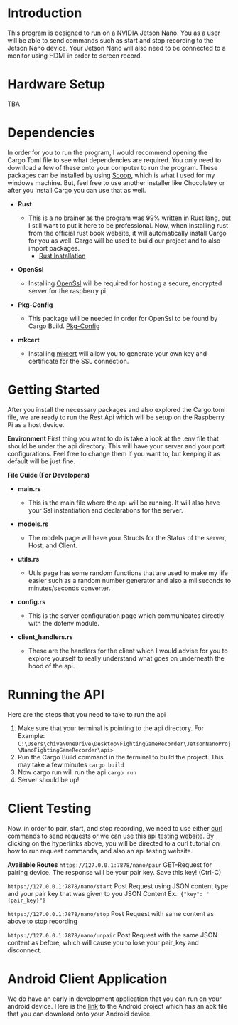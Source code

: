 # Introduction
This program is designed to run on a NVIDIA Jetson Nano. You as a user will be able to send commands such as start and stop recording to the Jetson Nano device. Your Jetson Nano will also need to be connected to a monitor using HDMI in order to screen record.

# Hardware Setup
TBA

# Dependencies
In order for you to run the program, I would recommend opening the Cargo.Toml file to see what dependencies are required. You only need to download a few of these onto your computer to run the program. These packages can be installed by using [Scoop](https://scoop.sh/), which is what I used for my windows machine. But, feel free to use another installer like Chocolatey or after you install Cargo you can use that as well.

- **Rust**
  - This is a no brainer as the program was 99% written in Rust lang, but I still want to put it here to be professional. Now, when installing rust from the official rust book website, it will automatically install Cargo for you as well. Cargo will be used to build our project and to also import packages.
    - [Rust Installation](https://doc.rust-lang.org/cargo/getting-started/installation.html)

- **OpenSsl**
  - Installing [OpenSsl](https://github.com/sfackler/rust-openssl#windows) will be required for hosting a secure, encrypted server for the raspberry pi.
  
- **Pkg-Config**
  - This package will be needed in order for OpenSsl to be found by Cargo Build. [Pkg-Config](https://crates.io/crates/pkg-config)

- **mkcert**
  - Installing [mkcert](https://github.com/actix/examples/tree/master/security/rustls) will allow you to generate your own key and certificate for the SSL connection.

# Getting Started
After you install the necessary packages and also explored the Cargo.toml file, we are ready to run the Rest Api which will be setup on the Raspberry Pi as a host device.

**Environment**
First thing you want to do is take a look at the .env file that should be under the api directory. This will have your server and your port configurations. Feel free to change them if you want to, but keeping it as default will be just fine.

**File Guide (For Developers)**

- **main.rs**
  - This is the main file where the api will be running. It will also have your Ssl instantiation and declarations for the server.

- **models.rs**
  - The models page will have your Structs for the Status of the server, Host, and Client.

- **utils.rs**
  - Utils page has some random functions that are used to make my life easier such as a random number generator and also a miliseconds to minutes/seconds converter.

- **config.rs**
  - This is the server configuration page which communicates directly with the dotenv module.

- **client_handlers.rs**
  - These are the handlers for the client which I would advise for you to explore yourself to really understand what goes on underneath the hood of the api.

# Running the API
Here are the steps that you need to take to run the api

1. Make sure that your terminal is pointing to the api directory. For Example: `C:\Users\chiva\OneDrive\Desktop\FightingGameRecorder\JetsonNanoProj\NanoFightingGameRecorder\api>`
2. Run the Cargo Build command in the terminal to build the project. This may take a few minutes `cargo build`
3. Now cargo run will run the api `cargo run`
4. Server should be up!

# Client Testing
Now, in order to pair, start, and stop recording, we need to use either [curl](https://www.educative.io/edpresso/how-to-perform-a-post-request-using-curl) commands to send requests or we can use this [api testing website](https://reqbin.com/). By clicking on the hyperlinks above, you will be directed to a curl tutorial on how to run request commands, and also an api testing website.

**Available Routes**
`https://127.0.0.1:7878/nano/pair` GET-Request for pairing device.
The response will be your pair key.
Save this key! (Ctrl-C)

`https://127.0.0.1:7878/nano/start` Post Request using JSON content type and your pair key that was given to you
JSON Content Ex.: `{"key": "{pair_key}"}`

`https://127.0.0.1:7878/nano/stop` Post Request with same content as above to stop recording

`https://127.0.0.1:7878/nano/unpair` Post Request with the same JSON content as before, which will cause you to lose your pair_key and disconnect.

# Android Client Application
We do have an early in development application that you can run on your android device. Here is the [link](https://github.com/trosnerMSU/NanoFightingGameRecorder_AndroidClientGUI) to the Android project which has an apk file that you can download onto your Android device.


